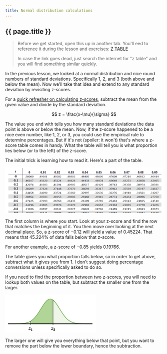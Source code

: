 ```yaml
---
title: Normal distribution calculations
---
```


## {{ page.title }}

> Before we get started, open this up in another tab. You'll eed to reference it during the lesson and exercises: [Z TABLE](https://www.ztable.net/)
>
> In case the link goes dead, just search the internet for "z table" and you will find something similar quickly.

In the previous lesson, we looked at a normal distribution and nice round numbers of standard deviations. Specifically 1, 2, and 3 (both above and below the mean). Now we'll take that idea and extend to any standard deviation by revisiting z-scores.

For a [quick refresher on calculating z-scores](./2.3-percentiles-and-z-scores.md), subtract the mean from the given value and divide by the standard deviation.

$$ z = \frac{x-\mu}{\sigma} $$

The value you end with tells you how many standard deviations the data point is above or below the mean. Now, if the z-score happened to be a nice even number, like 1, 2, or 3, you could use the empirical rule to determine percentages. But if it's not (spoiler: it won't) that's where a z-score table comes in handy. What the table will tell you is what proportion lies below (or to the left) of the z-score.

The initial trick is learning how to read it. Here's a part of the table.

![z score table partial](../img/2.5-z-score-table-partial.png)

The first column is where you start. Look at your z-score and find the row that matches the beginning of it. You then move over looking at the next decimal place. So, a z-score of −0.12 will yield a value of 0.45224. That means that 45.224% of data falls below that z-score.

For another example, a z-score of −0.85 yields 0.19766.

The table gives you what proportion falls below, so in order to get above, subtract what it gives you from 1. I don't suggest doing percentage conversions unless specifically asked to do so.

If you need to find the proportion between two z-scores, you will need to lookup both values on the table, but subtract the smaller one from the larger.

![between two z-scores](../img/2.5-z-score-between.png)

The larger one will give you everything below that point, but you want to remove the part below the lower boundary, hence the subtraction.
